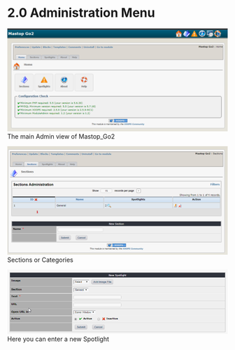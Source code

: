 # 2.0 Administration Menu

![](/en/assets/image001.png)The main Admin view of Mastop\_Go2

![](/en/assets/image003.png)Sections or Categories

![](/en/assets/image005.png)Here you can enter a new Spotlight

